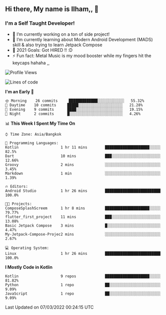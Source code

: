## Hi there, My name is Ilham,, 👋


### I'm a Self Taught Developer!
- 🔭 I’m currently working on a ton of side project!
- 🌱 I’m currently learning about Modern Android Development (MADS) skill & also trying to learn Jetpack Compose
- 🥅 2021 Goals: Got HIRED !! :D
- ⚡ Fun fact: Metal Music is my mood booster while my fingers hit the keycaps hahaha  ,,



<!--START_SECTION:waka-->
![Profile Views](http://img.shields.io/badge/Profile%20Views-0-blue)

![Lines of code](https://img.shields.io/badge/From%20Hello%20World%20I%27ve%20Written-380%20Thousand%20lines%20of%20code-blue)

**I'm an Early 🐤** 

```text
🌞 Morning    26 commits     █████████████░░░░░░░░░░░░   55.32% 
🌆 Daytime    10 commits     █████░░░░░░░░░░░░░░░░░░░░   21.28% 
🌃 Evening    9 commits      ████░░░░░░░░░░░░░░░░░░░░░   19.15% 
🌙 Night      2 commits      █░░░░░░░░░░░░░░░░░░░░░░░░   4.26%

```


📊 **This Week I Spent My Time On** 

```text
⌚︎ Time Zone: Asia/Bangkok

💬 Programming Languages: 
Kotlin                   1 hr 11 mins        ████████████████████░░░░░   82.5% 
Dart                     10 mins             ███░░░░░░░░░░░░░░░░░░░░░░   12.66% 
Groovy                   2 mins              ░░░░░░░░░░░░░░░░░░░░░░░░░   3.45% 
Markdown                 1 min               ░░░░░░░░░░░░░░░░░░░░░░░░░   1.39%

🔥 Editors: 
Android Studio           1 hr 26 mins        █████████████████████████   100.0%

🐱‍💻 Projects: 
ComposeSplashScreem      1 hr 8 mins         ████████████████████░░░░░   79.77% 
flutter_first_project    11 mins             ███░░░░░░░░░░░░░░░░░░░░░░   13.08% 
Basic Jetpack Compose    3 mins              █░░░░░░░░░░░░░░░░░░░░░░░░   4.47% 
My-Jetpack-Compose-Projec2 mins              ░░░░░░░░░░░░░░░░░░░░░░░░░   2.67%

💻 Operating System: 
Linux                    1 hr 26 mins        █████████████████████████   100.0%

```

**I Mostly Code in Kotlin** 

```text
Kotlin                   9 repos             ████████████████████░░░░░   81.82% 
Python                   1 repo              ██░░░░░░░░░░░░░░░░░░░░░░░   9.09% 
JavaScript               1 repo              ██░░░░░░░░░░░░░░░░░░░░░░░   9.09%

```



 Last Updated on 07/03/2022 00:24:15 UTC
<!--END_SECTION:waka-->
